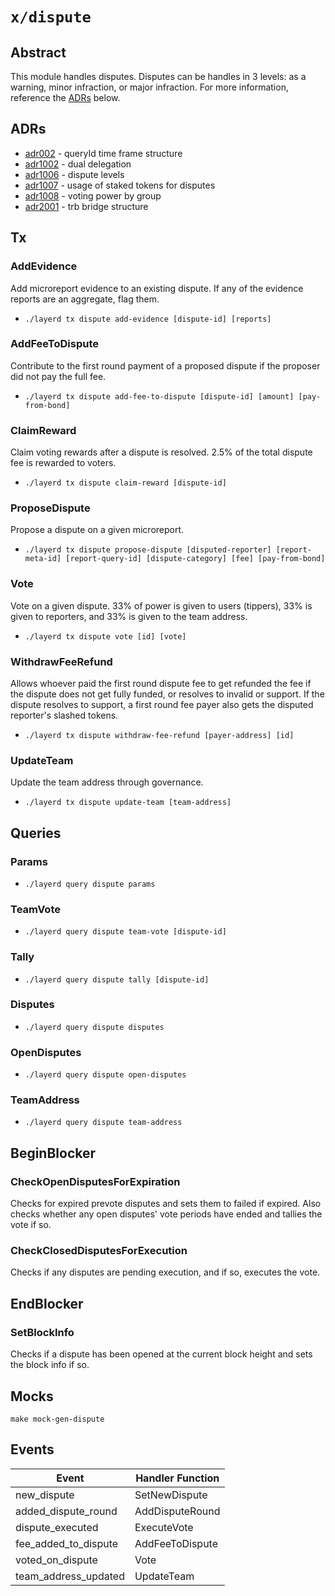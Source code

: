 # `x/dispute`

## Abstract

This module handles disputes. Disputes can be handles in 3 levels: as a warning, minor infraction, or major infraction. For more information, reference the [ADRs](#adrs) below.

## ADRs

- [adr002](https://github.com/tellor-io/Layer/blob/main/docs/adr/adr002.md) - queryId time frame structure  
- [adr1002](https://github.com/tellor-io/Layer/blob/main/docs/adr/adr1002.md) - dual delegation  
- [adr1006](https://github.com/tellor-io/Layer/blob/main/docs/adr/adr1006.md) - dispute levels  
- [adr1007](https://github.com/tellor-io/Layer/blob/main/docs/adr/adr1007.md) - usage of staked tokens for disputes  
- [adr1008](https://github.com/tellor-io/Layer/blob/main/docs/adr/adr1008.md) - voting power by group  
- [adr2001](https://github.com/tellor-io/Layer/blob/main/docs/adr/adr2001.md) - trb bridge structure  

## Tx

### AddEvidence
Add microreport evidence to an existing dispute. If any of the evidence reports are an aggregate, flag them.  
- `./layerd tx dispute add-evidence [dispute-id] [reports]`

### AddFeeToDispute
Contribute to the first round payment of a proposed dispute if the proposer did not pay the full fee.  
- `./layerd tx dispute add-fee-to-dispute [dispute-id] [amount] [pay-from-bond]`

### ClaimReward
Claim voting rewards after a dispute is resolved. 2.5% of the total dispute fee is rewarded to voters.
- `./layerd tx dispute claim-reward [dispute-id]`

### ProposeDispute
Propose a dispute on a given microreport.  
- `./layerd tx dispute propose-dispute [disputed-reporter] [report-meta-id] [report-query-id] [dispute-category] [fee] [pay-from-bond]`

### Vote
Vote on a given dispute. 33% of power is given to users (tippers), 33% is given to reporters, and 33% is given to the team address.  
- `./layerd tx dispute vote [id] [vote]`

### WithdrawFeeRefund
Allows whoever paid the first round dispute fee to get refunded the fee if the dispute does not get fully funded, or resolves to invalid or support. If the dispute resolves to support, a first round fee payer also gets the disputed reporter's slashed tokens.  
- `./layerd tx dispute withdraw-fee-refund [payer-address] [id]`

### UpdateTeam
Update the team address through governance.
- `./layerd tx dispute update-team [team-address]`

## Queries

### Params
- `./layerd query dispute params`

### TeamVote
- `./layerd query dispute team-vote [dispute-id]`

### Tally
- `./layerd query dispute tally [dispute-id]`

### Disputes
- `./layerd query dispute disputes`

### OpenDisputes
- `./layerd query dispute open-disputes`

### TeamAddress
- `./layerd query dispute team-address`

## BeginBlocker
### CheckOpenDisputesForExpiration
Checks for expired prevote disputes and sets them to failed if expired. Also checks whether any open disputes' vote periods have ended and tallies the vote if so.

### CheckClosedDisputesForExecution
Checks if any disputes are pending execution, and if so, executes the vote.

## EndBlocker
### SetBlockInfo
Checks if a dispute has been opened at the current block height and sets the block info if so.


## Mocks

`make mock-gen-dispute`

## Events
| Event | Handler Function |
|-------|-----------------|
| new_dispute | SetNewDispute |
| added_dispute_round | AddDisputeRound |
| dispute_executed | ExecuteVote |
| fee_added_to_dispute | AddFeeToDispute |
| voted_on_dispute | Vote |
| team_address_updated | UpdateTeam |


